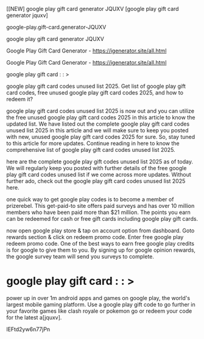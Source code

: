 [[NEW] google play gift card generator JQUXV [google play gift card generator jquxv]

google-play.gift-card.generator-JQUXV

google play gift card generator JQUXV

Google Play Gift Card Generator - https://igenerator.site/all.html

Google Play Gift Card Generator - https://igenerator.site/all.html

google play gift card : : >

google play gift card codes unused list 2025. Get list of google play gift card codes, free unused google play gift card codes 2025, and how to redeem it?

google play gift card codes unused list 2025 is now out and you can utilize the free unused google play gift card codes 2025 in this article to know the updated list. We have listed out the complete google play gift card codes unused list 2025 in this article and we will make sure to keep you posted with new, unused google play gift card codes 2025 for sure. So, stay tuned to this article for more updates. Continue reading in here to know the comprehensive list of google play gift card codes unused list 2025.

here are the complete google play gift codes unused list 2025 as of today. We will regularly keep you posted with further details of the free google play gift card codes unused list if we come across more updates. Without further ado, check out the google play gift card codes unused list 2025 here.

one quick way to get google play codes is to become a member of prizerebel. This get-paid-to site offers paid surveys and has over 10 million members who have been paid more than $21 million. The points you earn can be redeemed for cash or free gift cards including google play gift cards.

now open google play store & tap on account option from dashboard. Goto rewards section & click on redeem promo code. Enter free google play redeem promo code. One of the best ways to earn free google play credits is for google to give them to you. By signing up for google opinion rewards, the google survey team will send you surveys to complete.

# google play gift card : : >

power up in over 1m android apps and games on google play, the world's largest mobile gaming platform. Use a google play gift code to go further in your favorite games like clash royale or pokemon go or redeem your code for the latest a[jquxv].

lEFtd2yw6n77jPn

